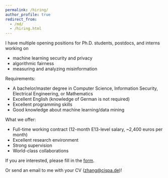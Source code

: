 ```yaml
---
permalink: /hiring/
author_profile: true
redirect_from: 
  - /md/
  - /hiring.html
---
```

I have multiple opening positions for Ph.D. students, postdocs, and interns working on

- machine learning security and privacy
- algorithmic fairness
- measuring and analyzing misinformation

Requirements:

- A bachelor/master degree in Computer Science, Information Security, Electrical Engineering, or Mathematics
- Excellent English (knowledge of German is not required)
- Excellent programming skills
- Good knowledge about machine learning/data mining

What we offer:

- Full-time working contract (12-month E13-level salary, ~2,400 euros per month)
- Excellent research environment
- Strong supervision
- World-class collaborations

If you are interested, please fill in the [form](https://baidu.com).

Or send an email to me with your CV (zhang@cispa.de)!